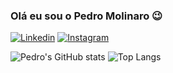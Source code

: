 ### Olá eu sou o Pedro Molinaro 😉

[![Linkedin](https://img.shields.io/badge/LinkedIn-0077B5?style=for-the-badge&logo=linkedin&logoColor=white)](www.linkedin.com/in/pedro-molinaro-4027842a1)
[![Instagram](https://img.shields.io/badge/Instagram-E4405F?style=for-the-badge&logo=instagram&logoColor=white)](https://www.instagram.com/molinaro.exe)

![Pedro's GitHub stats](https://github-readme-stats.vercel.app/api?username=pedro0molinaro&show_icons=true&theme=dark)
![Top Langs](https://github-readme-stats.vercel.app/api/top-langs/?username=pedro0molinaro&hide_progress=true&theme=dark)
